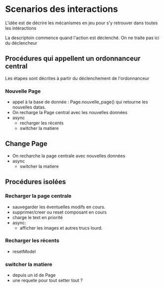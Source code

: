 # Scenarios des interactions

L'idée est de décrire les mécanismes en jeu pour s'y retrouver
dans toutes les intéractions

La descriptoin commence quand l'action est déclenché. On ne traite pas ici du déclencheur

## Procédures qui appellent un ordonnanceur central
Les étapes sont décrites à partir du déclenchement de l'ordonnanceur

### Nouvelle Page
- appel à la base de donnée : Page.nouvelle_page() qui retourne les nouvelles datas.
- On recharge la Page central avec les nouvelles données
- async
    - recharger les récents
    - switcher la matiere
    
## Change Page
- On recharche la page centrale avec nouvelles données
- async
    - switcher la matiere   

## Procédures isolées    

### Recharger la page centrale
- sauvegarder les éventuelles modifs en cours.
- supprimer/creer ou reset composant en cours
- charge le text en priorité
- async:
    - afficher les images et autres trucs lourd.

### Recharger les récents
- resetModel 

### switcher la matiere
- depuis un id de Page
- une requete pour tout setter tout ?